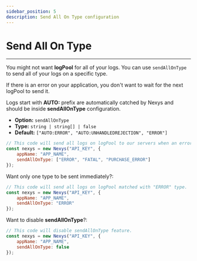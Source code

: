 ```yaml
---
sidebar_position: 5
description: Send All On Type configuration
---
```


# Send All On Type

---

You might not want **logPool** for all of your logs. You can use `sendAllOnType` to send all of your logs on a specific type.

If there is an error on your application, you don't want to wait for the next logPool to send it.

Logs start with **AUTO:** prefix are automatically catched by Nexys and should be inside **sendAllOnType** configuration.

- **Option:** `sendAllOnType` 
- **Type:** `string | string[] | false`
- **Default:** `["AUTO:ERROR", "AUTO:UNHANDLEDREJECTION", "ERROR"]`

```javascript
// This code will send all logs on logPool to our servers when an error occurs.
const nexys = new Nexys("API_KEY", { 
    appName: "APP_NAME", 
    sendAllOnType: ["ERROR", "FATAL", "PURCHASE_ERROR"]
});
```

Want only one type to be sent immediately?:

```javascript
// This code will send all logs on logPool matched with "ERROR" type.
const nexys = new Nexys("API_KEY", { 
    appName: "APP_NAME", 
    sendAllOnType: "ERROR"
});
```

Want to disable **sendAllOnType**?:

```javascript
// This code will disable sendAllOnType feature.
const nexys = new Nexys("API_KEY", { 
    appName: "APP_NAME", 
    sendAllOnType: false
});
```